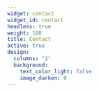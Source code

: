 ```yaml
---
widget: contact
widget_id: contact
headless: true
weight: 100
title: Contact
active: true
design:
  columns: "2"
  background:
    text_color_light: false
    image_darken: 0
---
```

